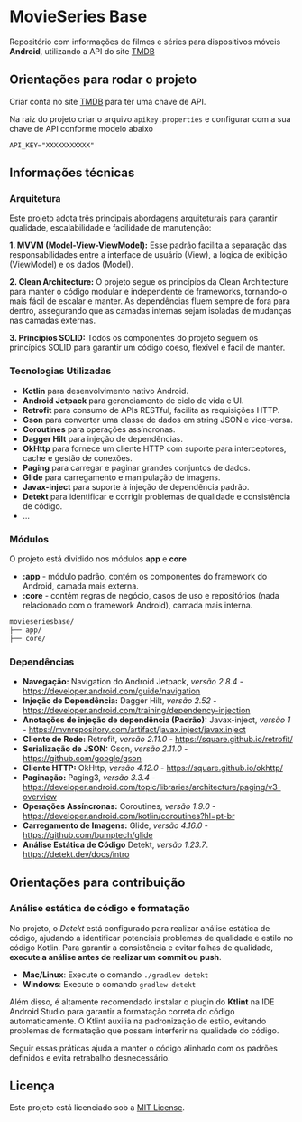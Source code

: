 # MovieSeries Base
Repositório com informações de filmes e séries para dispositivos móveis **Android**, utilizando a API do site [TMDB](https://www.themoviedb.org/settings/api)

## Orientações para rodar o projeto
Criar conta no site [TMDB](https://www.themoviedb.org/settings/api) para ter uma chave de API.

Na raiz do projeto criar o arquivo `apikey.properties` e configurar com a sua chave de API conforme modelo abaixo
```properties
API_KEY="XXXXXXXXXXX"
```

## Informações técnicas

### Arquitetura
Este projeto adota três principais abordagens arquiteturais para garantir qualidade, escalabilidade e facilidade de manutenção:

**1. MVVM (Model-View-ViewModel):** Esse padrão facilita a separação das responsabilidades entre a interface de usuário (View), a lógica de exibição (ViewModel) e os dados (Model).

**2. Clean Architecture:** O projeto segue os princípios da Clean Architecture para manter o código modular e independente de frameworks, tornando-o mais fácil de escalar e manter. As dependências fluem sempre de fora para dentro, assegurando que as camadas internas sejam isoladas de mudanças nas camadas externas.

**3. Princípios SOLID:** Todos os componentes do projeto seguem os princípios SOLID para garantir um código coeso, flexível e fácil de manter.

### Tecnologias Utilizadas
- **Kotlin** para desenvolvimento nativo Android.
- **Android Jetpack** para gerenciamento de ciclo de vida e UI.
- **Retrofit** para consumo de APIs RESTful, facilita as requisições HTTP.
- **Gson** para converter uma classe de dados em string JSON e vice-versa.
- **Coroutines** para operações assíncronas.
- **Dagger Hilt** para injeção de dependências.
- **OkHttp** para fornece um cliente HTTP com suporte para interceptores, cache e gestão de conexões.
- **Paging** para carregar e paginar grandes conjuntos de dados.
- **Glide** para carregamento e manipulação de imagens.
- **Javax-inject** para suporte à injeção de dependência padrão.
- **Detekt** para identificar e corrigir problemas de qualidade e consistência de código.
- ...

### Módulos
O projeto está dividido nos módulos **app** e **core**

- **:app** - módulo padrão, contém os componentes do framework do Android, camada mais externa.
- **:core** - contém regras de negócio, casos de uso e repositórios (nada relacionado com o framework Android), camada mais interna.

```css
movieseriesbase/
├── app/
├── core/
```

### Dependências
- **Navegação:** Navigation do Android Jetpack, *versão 2.8.4* - https://developer.android.com/guide/navigation
- **Injeção de Dependência:** Dagger Hilt, *versão 2.52* - https://developer.android.com/training/dependency-injection
- **Anotações de injeção de dependência (Padrão):** Javax-inject, *versão 1* - https://mvnrepository.com/artifact/javax.inject/javax.inject
- **Cliente de Rede:** Retrofit, *versão 2.11.0* - https://square.github.io/retrofit/
- **Serialização de JSON:** Gson, *versão 2.11.0* - https://github.com/google/gson
- **Cliente HTTP:** OkHttp, *versão 4.12.0* - https://square.github.io/okhttp/
- **Paginação:** Paging3, *versão 3.3.4* - https://developer.android.com/topic/libraries/architecture/paging/v3-overview
- **Operações Assíncronas:** Coroutines, *versão 1.9.0* - https://developer.android.com/kotlin/coroutines?hl=pt-br
- **Carregamento de Imagens:** Glide, *versão 4.16.0* - https://github.com/bumptech/glide
- **Análise Estática de Código** Detekt, *versão 1.23.7*. https://detekt.dev/docs/intro


## Orientações para contribuição

### Análise estática de código e formatação

No projeto, o *Detekt* está configurado para realizar análise estática de código, ajudando a identificar potenciais problemas de qualidade e estilo no código Kotlin. Para garantir a consistência e evitar falhas de qualidade, **execute a análise antes de realizar um commit ou push**.

- **Mac/Linux**: Execute o comando `./gradlew detekt`
- **Windows**: Execute o comando `gradlew detekt`

Além disso, é altamente recomendado instalar o plugin do **Ktlint** na IDE Android Studio para garantir a formatação correta do código automaticamente. O Ktlint auxilia na padronização de estilo, evitando problemas de formatação que possam interferir na qualidade do código.

Seguir essas práticas ajuda a manter o código alinhado com os padrões definidos e evita retrabalho desnecessário.




## Licença
Este projeto está licenciado sob a [MIT License](LICENSE).
